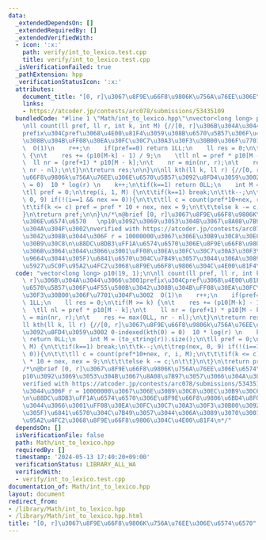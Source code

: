 ```yaml
---
data:
  _extendedDependsOn: []
  _extendedRequiredBy: []
  _extendedVerifiedWith:
  - icon: ':x:'
    path: verify/int_to_lexico.test.cpp
    title: verify/int_to_lexico.test.cpp
  _isVerificationFailed: true
  _pathExtension: hpp
  _verificationStatusIcon: ':x:'
  attributes:
    document_title: "[0, r]\u3067\u8F9E\u66F8\u9806K\u756A\u76EE\u306E\u6574\u6570"
    links:
    - https://atcoder.jp/contests/arc078/submissions/53435109
  bundledCode: "#line 1 \"Math/int_to_lexico.hpp\"\nvector<long long> p10(19, 1);\n\
    \nll count(ll pref, ll r, int k, int M) {//[0, r]\u306B\u304A\u3044\u3066\u3001\
    prefix\u304Cpref\u3068\u4E00\u81F4\u3059\u308B\u6570\u5B57\u306F\u4F55\u500B\u3042\
    \u308B\u304B\uFF08\u30EA\u30FC\u30C7\u30A3\u30F3\u30B00\u306F\u7701\u304F\u3002\
    \  O(1)\n    r++;\n    if(pref==0) return 1LL;\n    ll res = 0;\n\tif(M >= k)\
    \ {\n\t    res += (p10[M-k] - 1) / 9;\n    \tll nl = pref * p10[M - k];\n\t  \
    \  ll nr = (pref+1) * p10[M - k];\n\t    nr = min(nr, r);\n\t    res += max(0LL,\
    \ nr - nl);\n\t}\n\treturn res;\n\n}\n\nll kth(ll k, ll r) {//[0, r]\u3067\u8F9E\
    \u66F8\u9806k\u756A\u76EE\u306E\u6570\u5B57\u3092\u8FD4\u3059\u3002 0-indexed(kth(0)\
    \ = 0)  10 * log(r) \n    k++;\n\tif(k==1) return 0LL;\n    int M = (to_string(r)).size();\n\
    \tll pref = 0;\n\trep(i, 1, M) {\n\t\tif(k==1) break;\n\t\tk--;\n\t\trep(nex,\
    \ 0, 9) if(!(i==1 && nex == 0)){\n\t\t\tll c = count(pref*10+nex, r, i, M);\n\t\
    \t\tif(k <= c) pref = pref * 10 + nex, nex = 9;\n\t\t\telse k -= c;\n\t\t}\n\t\
    }\n\treturn pref;\n\n}\n/*\n@brief [0, r]\u3067\u8F9E\u66F8\u9806K\u756A\u76EE\
    \u306E\u6574\u6570   \np10\u3092\u3069\u3053\u304B\u3067\u8A08\u7B97\u3057\u3066\
    \u304A\u304F\u3002\nverified with https://atcoder.jp/contests/arc078/submissions/53435109\n\
    \u3042\u308B\u3044\u306F r = 10000000\u3067\u306E\u30B9\u30C8\u30EC\u30B9\u30C6\
    \u30B9\u30C8\n\u88DC\u8DB3\uFF1A\u6574\u6570\u306E\u8F9E\u66F8\u9806\u6BD4\u8F03\
    \u306B\u3064\u3044\u3066\u3001\uFF08\u30EA\u30FC\u30C7\u30A3\u30F3\u30B00\u3092\
    \u9664\u3044\u305F)\u6841\u6570\u304C\u7B49\u3057\u3044\u306A\u3089\u3070\u3001\
    \u5927\u5C0F\u95A2\u4FC2\u3068\u8F9E\u66F8\u9806\u304C\u4E00\u81F4\n*/\n"
  code: "vector<long long> p10(19, 1);\n\nll count(ll pref, ll r, int k, int M) {//[0,\
    \ r]\u306B\u304A\u3044\u3066\u3001prefix\u304Cpref\u3068\u4E00\u81F4\u3059\u308B\
    \u6570\u5B57\u306F\u4F55\u500B\u3042\u308B\u304B\uFF08\u30EA\u30FC\u30C7\u30A3\
    \u30F3\u30B00\u306F\u7701\u304F\u3002  O(1)\n    r++;\n    if(pref==0) return\
    \ 1LL;\n    ll res = 0;\n\tif(M >= k) {\n\t    res += (p10[M-k] - 1) / 9;\n  \
    \  \tll nl = pref * p10[M - k];\n\t    ll nr = (pref+1) * p10[M - k];\n\t    nr\
    \ = min(nr, r);\n\t    res += max(0LL, nr - nl);\n\t}\n\treturn res;\n\n}\n\n\
    ll kth(ll k, ll r) {//[0, r]\u3067\u8F9E\u66F8\u9806k\u756A\u76EE\u306E\u6570\u5B57\
    \u3092\u8FD4\u3059\u3002 0-indexed(kth(0) = 0)  10 * log(r) \n    k++;\n\tif(k==1)\
    \ return 0LL;\n    int M = (to_string(r)).size();\n\tll pref = 0;\n\trep(i, 1,\
    \ M) {\n\t\tif(k==1) break;\n\t\tk--;\n\t\trep(nex, 0, 9) if(!(i==1 && nex ==\
    \ 0)){\n\t\t\tll c = count(pref*10+nex, r, i, M);\n\t\t\tif(k <= c) pref = pref\
    \ * 10 + nex, nex = 9;\n\t\t\telse k -= c;\n\t\t}\n\t}\n\treturn pref;\n\n}\n\
    /*\n@brief [0, r]\u3067\u8F9E\u66F8\u9806K\u756A\u76EE\u306E\u6574\u6570   \n\
    p10\u3092\u3069\u3053\u304B\u3067\u8A08\u7B97\u3057\u3066\u304A\u304F\u3002\n\
    verified with https://atcoder.jp/contests/arc078/submissions/53435109\n\u3042\u308B\
    \u3044\u306F r = 10000000\u3067\u306E\u30B9\u30C8\u30EC\u30B9\u30C6\u30B9\u30C8\
    \n\u88DC\u8DB3\uFF1A\u6574\u6570\u306E\u8F9E\u66F8\u9806\u6BD4\u8F03\u306B\u3064\
    \u3044\u3066\u3001\uFF08\u30EA\u30FC\u30C7\u30A3\u30F3\u30B00\u3092\u9664\u3044\
    \u305F)\u6841\u6570\u304C\u7B49\u3057\u3044\u306A\u3089\u3070\u3001\u5927\u5C0F\
    \u95A2\u4FC2\u3068\u8F9E\u66F8\u9806\u304C\u4E00\u81F4\n*/"
  dependsOn: []
  isVerificationFile: false
  path: Math/int_to_lexico.hpp
  requiredBy: []
  timestamp: '2024-05-13 17:40:20+09:00'
  verificationStatus: LIBRARY_ALL_WA
  verifiedWith:
  - verify/int_to_lexico.test.cpp
documentation_of: Math/int_to_lexico.hpp
layout: document
redirect_from:
- /library/Math/int_to_lexico.hpp
- /library/Math/int_to_lexico.hpp.html
title: "[0, r]\u3067\u8F9E\u66F8\u9806K\u756A\u76EE\u306E\u6574\u6570"
---
```

